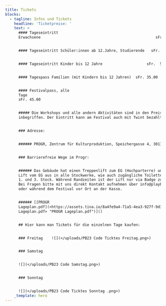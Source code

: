 ```yaml
---
title: Tickets
blocks:
  - tagline: Infos und Tickets
    headline: 'Ticketpreise: '
    text: >
      #### Tageseintritt
      Erwachsene                                                    sFr. 20.00


      #### Tageseintritt Schüler:innen ab 12.Jahre, Studierende   sFr. 15.00


      #### Tageseintritt Kinder bis 12 Jahre                    sFr.  5.00


      #### Tagespass Familien (mit Kindern bis 12 Jahren)  sFr. 35.00


      #### Festivalpass, alle
      Tage                                                                       
      sFr. 45.00


      ##### Die Workshops und alle andern Aktivitäten sind in den Preisen
      inbegriffen. Der Eintritt kann am Festival auch mit Twint bezahlt werden.


      ### Adresse:


      ###### PROGR, Zentrum für Kulturproduktion, Speichergasse 4, 3011 Bern


      ### Barrierefreie Wege im Progr:


      ###### Das Gebäude hat einen Treppenlift zum EG (Hochparterre) und einen
      Lift vom EG aus in alle Stockwerke, wie auch zugängliche Toiletten im EG,
      1. und 3. Stock. Während Randzeiten ist der Lift nur via Badge zugänglich.
      Bei Fragen bitte mit uns direkt Kontakt aufnehmen über info@playbern.ch
      oder während dem Festival vor Ort an der Kasse.


      ###### [[PROGR
      Lageplan.pdf](<https://assets.tina.io/8a4fe9a4-71a5-4ea3-927f-9d3205475687/2023/PROGR
      Lageplan.pdf> "PROGR Lageplan.pdf")]()


      ## Hier kann man Tickets für die einzelnen Tage kaufen:


      ### Freitag    ![](</uploads/PB23 Code Ticktes Freitag.png>)


      ### Samstag


      ![](</uploads/PB23 Code Samstag.png>)


      ### Sonntag


      ![](</uploads/PB23 Code Ticktes Sonntag .png>)
    _template: hero
---
```










































